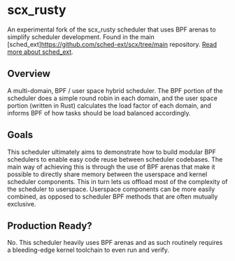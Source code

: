# scx_rusty

An experimental fork of the scx_rusty scheduler that uses BPF arenas to simplify scheduler development. Found in the main [sched_ext]https://github.com/sched-ext/scx/tree/main repository. [Read more about sched_ext](https://github.com/sched-ext/scx/tree/main).

## Overview

A multi-domain, BPF / user space hybrid scheduler. The BPF portion of the
scheduler does a simple round robin in each domain, and the user space portion
(written in Rust) calculates the load factor of each domain, and informs BPF of
how tasks should be load balanced accordingly.

## Goals

This scheduler ultimately aims to demonstrate how to build modular BPF schedulers
to enable easy code reuse between scheduler codebases. The main way of achieving
this is through the use of BPF arenas that make it possible to directly share memory
between the userspace and kernel scheduler components. This in turn lets us offload
most of the complexity of the scheduler to userspace. Userspace components can be
more easily combined, as opposed to scheduler BPF methods that are often mutually
exclusive.

## Production Ready?

No. This scheduler heavily uses BPF arenas and as such routinely requires a 
bleeding-edge kernel toolchain to even run and verify.
